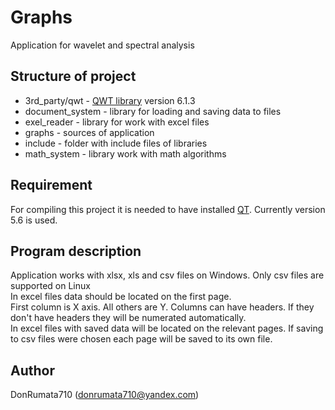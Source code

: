 # Graphs
Application for wavelet and spectral analysis<br>

## Structure of project
- 3rd_party/qwt - [QWT library](http://qwt.sourceforge.net/index.html) version 6.1.3
- document_system - library for loading and saving data to files
- exel_reader - library for work with excel files
- graphs - sources of application
- include - folder with include files of libraries
- math_system - library work with math algorithms

## Requirement
For compiling this project it is needed to have installed [QT](https://www.qt.io/). Currently version 5.6 is used.<br>

## Program description
Application works with xlsx, xls and csv files on Windows. Only csv files are supported on Linux<br>
In excel files data should be located on the first page.<br>
First column is X axis. All others are Y. Columns can have headers. If they don't have headers they will be numerated automatically.<br>
In excel files with saved data will be located on the relevant pages. If saving to csv files were chosen each page will be saved to its own file.

## Author
DonRumata710 (donrumata710@yandex.com)<br>
